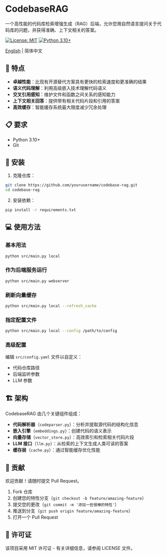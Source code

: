 # CodebaseRAG

一个高性能的代码库检索增强生成（RAG）后端，允许您用自然语言提问关于代码库的问题，并获得准确、上下文相关的答案。

[![License: MIT](https://img.shields.io/badge/License-MIT-yellow.svg)](https://opensource.org/licenses/MIT)
[![Python 3.10+](https://img.shields.io/badge/python-3.10+-blue.svg)](https://www.python.org/downloads/)

[English](README.md) | 简体中文

## 🚀 特点

- **卓越性能**：比现有开源替代方案具有更快的检索速度和更准确的结果
- **语义代码理解**：利用高级嵌入技术理解代码语义
- **交叉引用感知**：维护文件和函数之间关系的感知能力
- **上下文相关回答**：提供带有相关代码片段和引用的答案
- **高效缓存**：智能缓存系统最大限度减少冗余处理

## 📋 要求

- Python 3.10+
- Git

## 🔧 安装

1. 克隆仓库：
```bash
git clone https://github.com/yourusername/codebase-rag.git
cd codebase-rag
```

2. 安装依赖：
```bash
pip install -r requirements.txt
```

## 💻 使用方法

### 基本用法

```bash
python src/main.py local
```

### 作为后端服务运行

```bash
python src/main.py webserver
```

### 刷新向量缓存
```bash
python src/main.py local --refresh_cache
```

### 指定配置文件
```bash
python src/main.py local --config /path/to/config
```

### 高级配置

编辑 `src/config.yaml` 文件以自定义：
- 代码仓库路径
- 后端监听参数
- LLM 参数

## 🏗️ 架构

CodebaseRAG 由几个关键组件组成：
- **代码解析器**（`codeparser.py`）：分析并提取源代码的结构化信息
- **嵌入引擎**（`embeddings.py`）：创建代码的语义表示
- **向量存储**（`vector_store.py`）：高效索引和检索相关代码片段
- **LLM 接口**（`llm.py`）：从检索的上下文生成人类可读的答案
- **缓存层**（`cache.py`）：通过智能缓存优化性能

## 🤝 贡献

欢迎贡献！请随时提交 Pull Request。

1. Fork 仓库
2. 创建您的特性分支（`git checkout -b feature/amazing-feature`）
3. 提交您的更改（`git commit -m '添加一些很棒的特性'`）
4. 推送到分支（`git push origin feature/amazing-feature`）
5. 打开一个 Pull Request

## 📄 许可证

该项目采用 MIT 许可证 - 有关详细信息，请参阅 LICENSE 文件。